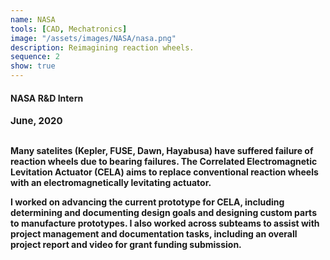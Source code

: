 ```yaml
---
name: NASA
tools: [CAD, Mechatronics]
image: "/assets/images/NASA/nasa.png"
description: Reimagining reaction wheels.
sequence: 2
show: true
---
```


#### <b>NASA R&D Intern<b>
<p style="font-size:15px; padding: 0 0 1em 0;">June, 2020</p>

Many satelites (Kepler, FUSE, Dawn, Hayabusa) have suffered failure of reaction wheels due to bearing failures. The Correlated Electromagnetic Levitation Actuator (CELA) aims to replace conventional reaction wheels with an electromagnetically levitating actuator.

I worked on advancing the current prototype for CELA, including determining and documenting design goals and designing custom parts to manufacture prototypes. I also worked across subteams to assist with project management and documentation tasks, including an overall project report and video for grant funding submission.
